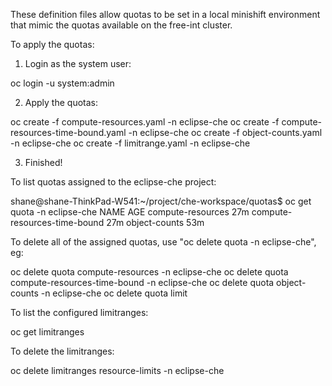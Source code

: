 These definition files allow quotas to be set in a local minishift environment that mimic the quotas available on the free-int cluster.

To apply the quotas:

1. Login as the system user:

  oc login -u system:admin
  
2. Apply the quotas:

  oc create -f compute-resources.yaml -n eclipse-che
  oc create -f compute-resources-time-bound.yaml -n eclipse-che
  oc create -f object-counts.yaml -n eclipse-che
  oc create -f limitrange.yaml -n eclipse-che
  
3. Finished!


To list quotas assigned to the eclipse-che project:
 
shane@shane-ThinkPad-W541:~/project/che-workspace/quotas$ oc get quota -n eclipse-che
NAME                           AGE
compute-resources              27m
compute-resources-time-bound   27m
object-counts                  53m
  
  
To delete all of the assigned quotas, use "oc delete quota <quota-name> -n eclipse-che", eg:

  oc delete quota compute-resources -n eclipse-che
  oc delete quota compute-resources-time-bound -n eclipse-che
  oc delete quota object-counts -n eclipse-che
  oc delete quota limit  

To list the configured limitranges:

  oc get limitranges
  
To delete the limitranges:  
  
  oc delete limitranges resource-limits -n eclipse-che